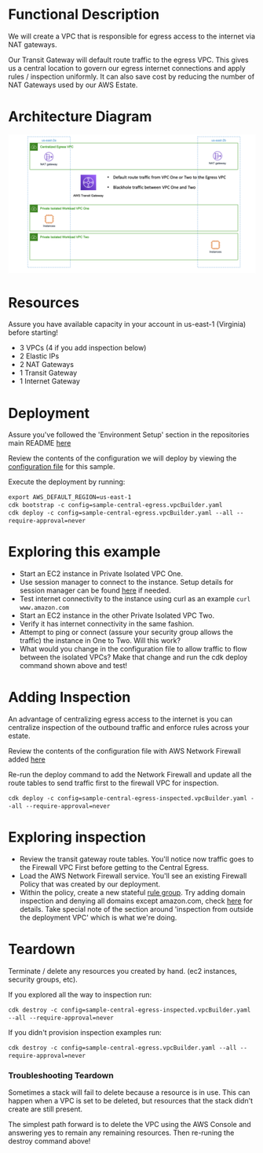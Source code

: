 # Functional Description

We will create a VPC that is responsible for egress access to the internet via NAT gateways.

Our Transit Gateway will default route traffic to the egress VPC.  This gives us a central location to govern our egress internet connections and apply rules / inspection uniformly.  It can also save cost by reducing the number of NAT Gateways used by our AWS Estate.

# Architecture Diagram

![](../images/sample-central-egress.png)

# Resources

Assure you have available capacity in your account in us-east-1 (Virginia) before starting!

- 3 VPCs (4 if you add inspection below)
- 2 Elastic IPs
- 2 NAT Gateways
- 1 Transit Gateway
- 1 Internet Gateway

# Deployment

Assure you've followed the 'Environment Setup' section in the repositories main README [here](README.md)

Review the contents of the configuration we will deploy by viewing the [configuration file](sample-central-egress.vpcBuilder.yaml) for this sample.

Execute the deployment by running:

```text
export AWS_DEFAULT_REGION=us-east-1
cdk bootstrap -c config=sample-central-egress.vpcBuilder.yaml
cdk deploy -c config=sample-central-egress.vpcBuilder.yaml --all --require-approval=never
```

# Exploring this example

- Start an EC2 instance in Private Isolated VPC One.
- Use session manager to connect to the instance.  Setup details for session manager can be found [here](https://docs.aws.amazon.com/systems-manager/latest/userguide/session-manager-getting-started.html) if needed.
- Test internet connectivity to the instance using curl as an example `curl www.amazon.com`
- Start an EC2 instance in the other Private Isolated VPC Two.
- Verify it has internet connectivity in the same fashion.
- Attempt to ping or connect (assure your security group allows the traffic) the instance in One to Two.  Will this work?  
- What would you change in the configuration file to allow traffic to flow between the isolated VPCs?  Make that change and run the cdk deploy command shown above and test!

# Adding Inspection

An advantage of centralizing egress access to the internet is you can centralize inspection of the outbound traffic and enforce rules across your estate.

Review the contents of the configuration file with AWS Network Firewall added [here](sample-central-egress-inspected.vpcBuilder.yaml)

Re-run the deploy command to add the Network Firewall and update all the route tables to send traffic first to the firewall VPC for inspection.

```
cdk deploy -c config=sample-central-egress-inspected.vpcBuilder.yaml --all --require-approval=never
```

# Exploring inspection

- Review the transit gateway route tables.  You'll notice now traffic goes to the Firewall VPC First before getting to the Central Egress.
- Load the AWS Network Firewall service.  You'll see an existing Firewall Policy that was created by our deployment.
- Within the policy, create a new stateful [rule group](https://docs.aws.amazon.com/network-firewall/latest/developerguide/rule-groups.html).  Try adding domain inspection and denying all domains except amazon.com, check [here](https://docs.aws.amazon.com/network-firewall/latest/developerguide/rule-group-managing.html) for details.  Take special note of the section around 'inspection from outside the deployment VPC' which is what we're doing.

# Teardown

Terminate / delete any resources you created by hand.  (ec2 instances, security groups, etc).

If you explored all the way to inspection run:

```
cdk destroy -c config=sample-central-egress-inspected.vpcBuilder.yaml --all --require-approval=never
```

If you didn't provision inspection examples run:

```
cdk destroy -c config=sample-central-egress.vpcBuilder.yaml --all --require-approval=never
```

### Troubleshooting Teardown

Sometimes a stack will fail to delete because a resource is in use.  This can happen when a VPC is set to be deleted, but resources that the stack didn't create are still present.

The simplest path forward is to delete the VPC using the AWS Console and answering yes to remain any remaining resources.  Then re-runing the destroy command above!
